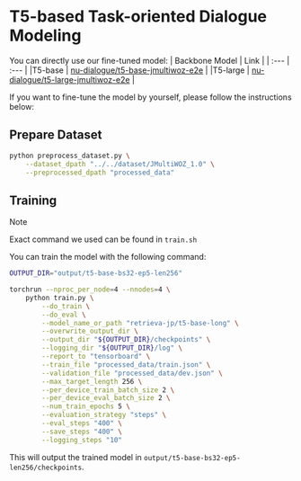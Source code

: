 # T5-based Task-oriented Dialogue Modeling

You can directly use our fine-tuned model:
| Backbone Model | Link |
| :--- | :--- |
|T5-base | [nu-dialogue/t5-base-jmultiwoz-e2e](https://huggingface.co/nu-dialogue/t5-base-jmultiwoz-e2e) |
|T5-large | [nu-dialogue/t5-large-jmultiwoz-e2e](https://huggingface.co/nu-dialogue/t5-large-jmultiwoz-e2e) |

If you want to fine-tune the model by yourself, please follow the instructions below:
## Prepare Dataset

```bash
python preprocess_dataset.py \
    --dataset_dpath "../../dataset/JMultiWOZ_1.0" \
    --preprocessed_dpath "processed_data"
```

## Training
> [!NOTE]
> Exact command we used can be found in `train.sh`

You can train the model with the following command:

```bash
OUTPUT_DIR="output/t5-base-bs32-ep5-len256"

torchrun --nproc_per_node=4 --nnodes=4 \
    python train.py \
        --do_train \
        --do_eval \
        --model_name_or_path "retrieva-jp/t5-base-long" \
        --overwrite_output_dir \
        --output_dir "${OUTPUT_DIR}/checkpoints" \
        --logging_dir "${OUTPUT_DIR}/log" \
        --report_to "tensorboard" \
        --train_file "processed_data/train.json" \
        --validation_file "processed_data/dev.json" \
        --max_target_length 256 \
        --per_device_train_batch_size 2 \
        --per_device_eval_batch_size 2 \
        --num_train_epochs 5 \
        --evaluation_strategy "steps" \
        --eval_steps "400" \
        --save_steps "400" \
        --logging_steps "10"

```
This will output the trained model in `output/t5-base-bs32-ep5-len256/checkpoints`.